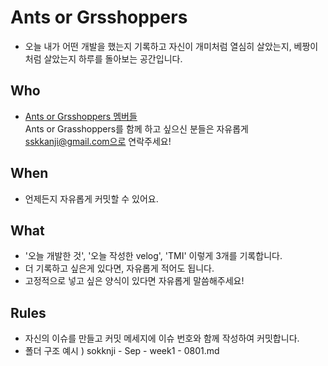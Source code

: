 # Ants or Grsshoppers
- 오늘 내가 어떤 개발을 했는지 기록하고 자신이 개미처럼 열심히 살았는지, 베짱이처럼 살았는지 하루를 돌아보는 공간입니다.
## Who 
- [Ants or Grsshoppers 멤버들](https://github.com/Mask-ants/Ants-or-Grasshoppers/graphs/contributors)<br>
Ants or Grasshoppers를 함께 하고 싶으신 분들은 자유롭게 sskkanji@gmail.com으로 연락주세요!
## When
- 언제든지 자유롭게 커밋할 수 있어요.
## What
- '오늘 개발한 것',  '오늘 작성한 velog',  'TMI' 이렇게 3개를 기록합니다.
- 더 기록하고 싶은게 있다면, 자유롭게 적어도 됩니다.
- 고정적으로 넣고 싶은 양식이 있다면 자유롭게 말씀해주세요! 
## Rules
- 자신의 이슈를 만들고 커밋 메세지에 이슈 번호와 함께 작성하여 커밋합니다.
- 폴더 구조 예시 ) 
 sokknji - Sep - week1 - 0801.md 
